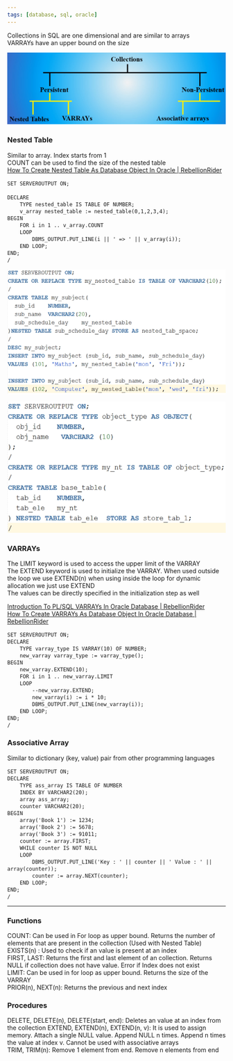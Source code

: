 ```yaml
---
tags: [database, sql, oracle]
---
```


Collections in SQL are one dimensional and are similar to arrays  
VARRAYs have an upper bound on the size

![Collections|550](../images/collection-objects.png)

### Nested Table

Similar to array. Index starts from 1  
COUNT can be used to find the size of the nested table  
[How To Create Nested Table As Database Object In Oracle | RebellionRider](http://www.rebellionrider.com/how-to-create-nested-table-as-database-object-in-oracle/#.WNZ32vl97IW)

````plsql
SET SERVEROUTPUT ON;

DECLARE
    TYPE nested_table IS TABLE OF NUMBER;
    v_array nested_table := nested_table(0,1,2,3,4);
BEGIN
    FOR i in 1 .. v_array.COUNT
    LOOP
        DBMS_OUTPUT.PUT_LINE(i || ' => ' || v_array(i));
    END LOOP;
END;
/
````

![Nested Table 1|550](../images/nested-table-1.png)

![Nested Table 2|500](../images/nested-table-2.png)

### VARRAYs

The LIMIT keyword is used to access the upper limit of the VARRAY  
The EXTEND keyword is used to initialize the VARRAY. When used outside the loop we use EXTEND(n) when using inside the loop for dynamic allocation we just use EXTEND  
The values can be directly specified in the initialization step as well

[Introduction To PL/SQL VARRAYs In Oracle Database | RebellionRider](http://www.rebellionrider.com/introduction-to-pl-sql-varrays-in-oracle-database/#.WPm5YdJ9670)  
[How To Create VARRAYs As Database Object In Oracle Database | RebellionRider](http://www.rebellionrider.com/how-to-create-varrays-as-database-object-in-oracle-database/#.WRRci2h9670)

````plsql
SET SERVEROUTPUT ON;
DECLARE
    TYPE varray_type IS VARRAY(10) OF NUMBER;
    new_varray varray_type := varray_type();
BEGIN
    new_varray.EXTEND(10);    
    FOR i in 1 .. new_varray.LIMIT
    LOOP
	 	--new_varray.EXTEND;
        new_varray(i) := i * 10;
        DBMS_OUTPUT.PUT_LINE(new_varray(i));
    END LOOP;
END;
/
````

### Associative Array

Similar to dictionary (key, value) pair from other programming languages

````plsql
SET SERVEROUTPUT ON;
DECLARE
    TYPE ass_array IS TABLE OF NUMBER
    INDEX BY VARCHAR2(20);
    array ass_array;
    counter VARCHAR2(20);
BEGIN
    array('Book 1') := 1234;
    array('Book 2') := 5678;
    array('Book 3') := 91011;
    counter := array.FIRST;
    WHILE counter IS NOT NULL
    LOOP
        DBMS_OUTPUT.PUT_LINE('Key : ' || counter || ' Value : ' || array(counter));
        counter := array.NEXT(counter);
    END LOOP;
END;
/
````

---

### Functions

COUNT: Can be used in For loop as upper bound. Returns the number of elements that are present in the collection (Used with Nested Table)  
EXISTS(n) : Used to check if an value is present at an index  
FIRST, LAST: Returns the first and last element of an collection. Returns NULL if collection does not have value. Error if Index does not exist  
LIMIT: Can be used in for loop as upper bound. Returns the size of the VARRAY  
PRIOR(n), NEXT(n): Returns the previous and next index

### Procedures

DELETE, DELETE(n), DELETE(start, end): Deletes an value at an index from the collection
EXTEND, EXTEND(n), EXTEND(n, v): It is used to assign memory. Attach a single NULL value. Append NULL n times. Append n times the value at index v. Cannot be used with associative arrays  
TRIM, TRIM(n): Remove 1 element from end. Remove n elements from end
